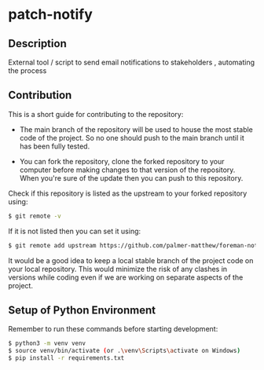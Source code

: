 # patch-notify

## Description

External tool / script to send email notifications to stakeholders , automating the process

## Contribution 

This is a short guide for contributing to the repository:

- The main branch of the repository will be used to house the most stable code of the project. So no one should push to the main branch until it has been fully tested.

- You can fork the repository, clone the forked repository to your computer before  making changes to that version of the repository. When you're sure of the update then you can push to this repository.

Check if this repository is listed as the upstream to your forked repository using:

```bash
$ git remote -v
```

If it is not listed then you can set it using:

```bash
$ git remote add upstream https://github.com/palmer-matthew/foreman-notif.git
```

It would be a good idea to keep a local stable branch of the project code on your local repository. This would minimize the risk of any clashes in versions while coding even if we are working on separate aspects of the project.

## Setup of Python Environment

Remember to run these commands before starting development:

```bash
$ python3 -m venv venv
$ source venv/bin/activate (or .\venv\Scripts\activate on Windows)
$ pip install -r requirements.txt
```
